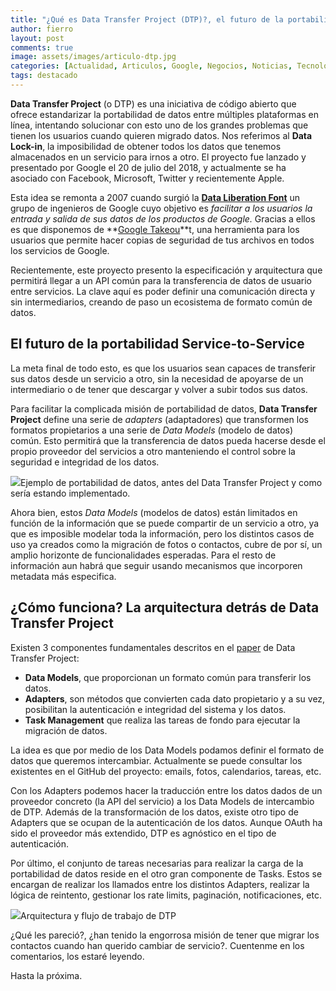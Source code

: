 ```yaml
---
title: "¿Qué es Data Transfer Project (DTP)?, el futuro de la portabilidad de datos entre servicios online"
author: fierro
layout: post
comments: true
image: assets/images/articulo-dtp.jpg
categories: [Actualidad, Articulos, Google, Negocios, Noticias, Tecnología]
tags: destacado
---
```

**Data Transfer Project** (o DTP) es una iniciativa de código abierto que ofrece estandarizar la portabilidad de datos entre múltiples plataformas en línea, intentando solucionar con esto uno de los grandes problemas que tienen los usuarios cuando quieren migrado datos. Nos referimos al **Data Lock-in**, la imposibilidad de obtener todos los datos que tenemos almacenados en un servicio para irnos a otro. El proyecto fue lanzado y presentado por Google el 20 de julio del 2018, y actualmente se ha asociado con Facebook, Microsoft, Twitter y recientemente Apple.

Esta idea se remonta a 2007 cuando surgió la **[Data Liberation Font](http://dataliberation.blogspot.com/)** un grupo de ingenieros de Google cuyo objetivo es _facilitar a los usuarios la entrada y salida de sus datos de los productos de Google._ Gracias a ellos es que disponemos de **[Google Takeou](https://takeout.google.com/)**t, una herramienta para los usuarios que permite hacer copias de seguridad de tus archivos en todos los servicios de Google. 

Recientemente, este proyecto presento la especificación y arquitectura que permitirá llegar a un API común para la transferencia de datos de usuario entre servicios. La clave aquí es poder definir una comunicación directa y sin intermediarios, creando de paso un ecosistema de formato común de datos.

## El futuro de la portabilidad Service-to-Service

La meta final de todo esto, es que los usuarios sean capaces de transferir sus datos desde un servicio a otro, sin la necesidad de apoyarse de un intermediario o de tener que descargar y volver a subir todos sus datos.

Para facilitar la complicada misión de portabilidad de datos, **Data Transfer Project** define una serie de _adapters_ (adaptadores) que transformen los formatos propietarios a una serie de _Data Models_ (modelo de datos) común. Esto permitirá que la transferencia de datos pueda hacerse desde el propio proveedor del servicios a otro manteniendo el control sobre la seguridad e integridad de los datos.

<p><div class='img'><img src='{{site.baseurl}}/assets/images/ilustracion-dtp1.png'/><span>Ejemplo de portabilidad de datos, antes del Data Transfer Project y como sería estando implementado.</span></div></p>

Ahora bien, estos _Data Models_ (modelos de datos) están limitados en función de la información que se puede compartir de un servicio a otro, ya que es imposible modelar toda la información, pero los distintos casos de uso ya creados como la migración de fotos o contactos, cubre de por sí, un amplio horizonte de funcionalidades esperadas. Para el resto de información aun habrá que seguir usando mecanismos que incorporen metadata más especifica.

## ¿Cómo funciona? La arquitectura detrás de Data Transfer Project

Existen 3 componentes fundamentales descritos en el [paper](https://datatransferproject.dev/dtp-overview.pdf) de Data Transfer Project:

  * **Data Models**, que proporcionan un formato común para transferir los datos.
  * **Adapters**, son métodos que convierten cada dato propietario y a su vez, posibilitan la autenticación e integridad del sistema y los datos.
  * **Task Management** que realiza las tareas de fondo para ejecutar la migración de datos.

La idea es que por medio de los Data Models podamos definir el formato de datos que queremos intercambiar. Actualmente se puede consultar los existentes en el GitHub del proyecto: emails, fotos, calendarios, tareas, etc.

Con los Adapters podemos hacer la traducción entre los datos dados de un proveedor concreto (la API del servicio) a los Data Models de intercambio de DTP. Además de la transformación de los datos, existe otro tipo de Adapters que se ocupan de la autenticación de los datos. Aunque OAuth ha sido el proveedor más extendido, DTP es agnóstico en el tipo de autenticación.

Por último, el conjunto de tareas necesarias para realizar la carga de la portabilidad de datos reside en el otro gran componente de Tasks. Estos se encargan de realizar los llamados entre los distintos Adapters, realizar la lógica de reintento, gestionar los rate limits, paginación, notificaciones, etc.

<p><div class="img"><img src='{{site.baseurl}}/assets/images/ilustracion-dtp2.png'><span>Arquitectura y flujo de trabajo de DTP</span></div></p>

¿Qué les pareció?, ¿han tenido la engorrosa misión de tener que migrar los contactos cuando han querido cambiar de servicio?. Cuentenme en los comentarios, los estaré leyendo. 

Hasta la próxima.